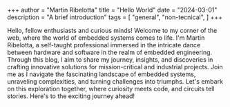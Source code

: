 +++
author = "Martin Ribelotta"
title = "Hello World"
date = "2024-03-01"
description = "A brief introduction"
tags = [
    "general",
    "non-tecnical",
]
+++

Hello, fellow enthusiasts and curious minds! Welcome to my corner of the web, where the world of embedded systems comes to life. I'm Martin Ribelotta, a self-taught professional immersed in the intricate dance between hardware and software in the realm of embedded engineering. Through this blog, I aim to share my journey, insights, and discoveries in crafting innovative solutions for mission-critical and industrial projects. Join me as I navigate the fascinating landscape of embedded systems, unraveling complexities, and turning challenges into triumphs. Let's embark on this exploration together, where curiosity meets code, and circuits tell stories. Here's to the exciting journey ahead!

